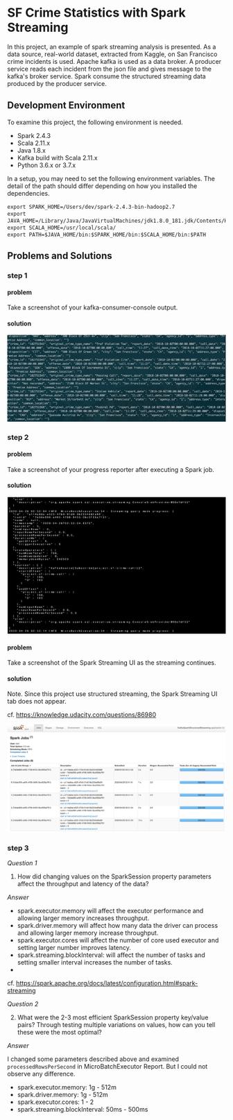 # SF Crime Statistics with Spark Streaming

In this project, an example of spark streaming analysis is presented.
As a data source, real-world dataset, extracted from Kaggle, on San Francisco crime incidents is used.
Apache kafka is used as a data broker. 
A producer service reads each incident from the json file and gives message to the kafka's broker service.
Spark consume the structured streaming data produced by the producer service.

## Development Environment

To examine this project, the following environment is needed.

- Spark 2.4.3
- Scala 2.11.x
- Java 1.8.x
- Kafka build with Scala 2.11.x
- Python 3.6.x or 3.7.x

In a setup, you may need to set the following environment variables.
The detail of the path should differ depending on how you installed the dependencies.

```
export SPARK_HOME=/Users/dev/spark-2.4.3-bin-hadoop2.7
export JAVA_HOME=/Library/Java/JavaVirtualMachines/jdk1.8.0_181.jdk/Contents/Home
export SCALA_HOME=/usr/local/scala/
export PATH=$JAVA_HOME/bin:$SPARK_HOME/bin:$SCALA_HOME/bin:$PATH
```


## Problems and Solutions

### step 1

#### problem

Take a screenshot of your kafka-consumer-console output. 

#### solution

![kafka-consumer-console output](./screenshot/step1.png)

### step 2

#### problem

Take a screenshot of your progress reporter after executing a Spark job.

#### solution

![progress reporter](./screenshot/step2-report.png)

#### problem

Take a screenshot of the Spark Streaming UI as the streaming continues. 

#### solution

Note. Since this project use structured streaming, the Spark Streaming UI tab does not appear.

cf. https://knowledge.udacity.com/questions/86980

![spark UI](./screenshot/step2-sparkUI.png)

### step 3

*Question 1*

1. How did changing values on the SparkSession property parameters affect the throughput and latency of the data?

*Answer*

- spark.executor.memory will affect the executor performance and allowing larger memory increases throughput. 
- spark.driver.memory will affect how many data the driver can process and allowing larger memory increase throughput.
- spark.executor.cores will affect the number of core used executor and setting larger number improves latency.
- spark.streaming.blockInterval: will affect the number of tasks and setting smaller interval increases the number of tasks. 
- 
cf. https://spark.apache.org/docs/latest/configuration.html#spark-streaming

*Question 2*

2. What were the 2-3 most efficient SparkSession property key/value pairs? Through testing multiple variations on values, how can you tell these were the most optimal?

*Answer*

I changed some parameters described above and examined `processedRowsPerSecond` in MicroBatchExecutor Report. But I could not observe any difference. 

 - spark.executor.memory: 1g - 512m
 - spark.driver.memory: 1g - 512m
 - spark.executor.cores: 1 - 2
 - spark.streaming.blockInterval: 50ms - 500ms
 